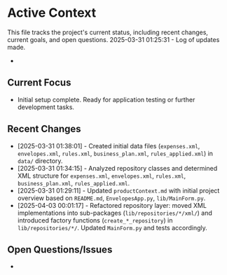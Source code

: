 # Active Context

  This file tracks the project's current status, including recent changes, current goals, and open questions.
  2025-03-31 01:25:31 - Log of updates made.

*

## Current Focus

*   Initial setup complete. Ready for application testing or further development tasks.

## Recent Changes

*   [2025-03-31 01:38:01] - Created initial data files (`expenses.xml`, `envelopes.xml`, `rules.xml`, `business_plan.xml`, `rules_applied.xml`) in `data/` directory.
*   [2025-03-31 01:34:15] - Analyzed repository classes and determined XML structure for `expenses.xml`, `envelopes.xml`, `rules.xml`, `business_plan.xml`, `rules_applied.xml`.
*   [2025-03-31 01:29:11] - Updated `productContext.md` with initial project overview based on `README.md`, `EnvelopesApp.py`, `lib/MainForm.py`.
*   [2025-04-03 00:01:17] - Refactored repository layer: moved XML implementations into sub-packages (`lib/repositories/*/xml/`) and introduced factory functions (`create_*_repository`) in `lib/repositories/*/`. Updated `MainForm.py` and tests accordingly.

## Open Questions/Issues

*